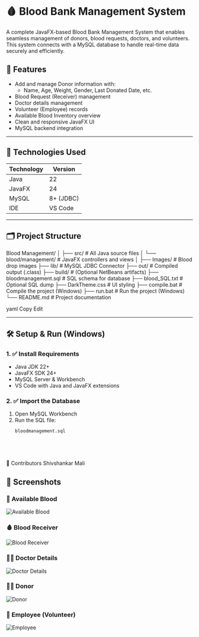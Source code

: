 # 🩸 Blood Bank Management System

A complete JavaFX-based Blood Bank Management System that enables seamless management of donors, blood requests, doctors, and volunteers. This system connects with a MySQL database to handle real-time data securely and efficiently.

## 📌 Features

- Add and manage Donor information with:
  - Name, Age, Weight, Gender, Last Donated Date, etc.
- Blood Request (Receiver) management
- Doctor details management
- Volunteer (Employee) records
- Available Blood Inventory overview
- Clean and responsive JavaFX UI
- MySQL backend integration

---

## 🧰 Technologies Used

| Technology | Version     |
|------------|-------------|
| Java       | 22          |
| JavaFX     | 24          |
| MySQL      | 8+ (JDBC)   |
| IDE        | VS Code     |

---

## 🗂️ Project Structure

Blood Management/ │ ├── src/ # All Java source files │ └── blood/management/ # JavaFX controllers and views │ ├── Images/ # Blood drop images ├── lib/ # MySQL JDBC Connector ├── out/ # Compiled output (.class) ├── build/ # (Optional NetBeans artifacts) ├── bloodmanagement.sql # SQL schema for database ├── blood_SQL.txt # Optional SQL dump ├── DarkTheme.css # UI styling ├── compile.bat # Compile the project (Windows) ├── run.bat # Run the project (Windows) └── README.md # Project documentation

yaml
Copy
Edit

---

## 🛠️ Setup & Run (Windows)

### 1. ✅ Install Requirements

- Java JDK 22+
- JavaFX SDK 24+
- MySQL Server & Workbench
- VS Code with Java and JavaFX extensions

### 2. ✅ Import the Database

1. Open MySQL Workbench
2. Run the SQL file:  
   ```bash
   bloodmanagement.sql






  🤝 Contributors
Shivshankar Mali



## 📸 Screenshots

### 🧪 Available Blood  
![Available Blood](screenshots/available-blood.jpg)

### 🩸 Blood Receiver  
![Blood Receiver](screenshots/blood-receiver.jpg)

### 🧑‍⚕️ Doctor Details  
![Doctor Details](screenshots/doctor-details.jpg)

### 🧑‍💉 Donor  
![Donor](screenshots/donor.jpg)

### 🙋 Employee (Volunteer)  
![Employee](screenshots/employee.jpg)






